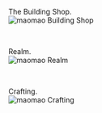 <figure>
    <figcaption>The Building Shop.</figcaption>
    <img src="\assets\images\screenshots\building-shop-screenshot.png"alt="maomao Building Shop">
</figure>
<br>
<figure>
    <figcaption>Realm.</figcaption>
    <img src="\assets\images\screenshots\realm-screenshot.png"alt="maomao Realm">
</figure>
<br>
<figure>
    <figcaption>Crafting.</figcaption>
    <img src="\assets\images\screenshots\crafting-screenshot.png"alt="maomao Crafting">
</figure>